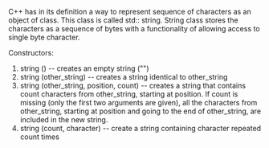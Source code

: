 C++ has in its definition a way to represent sequence of characters as an object of class. This class is called std:: string. String class stores the characters as a sequence of bytes with a functionality of allowing access to single byte character.

Constructors:

1. string () -- creates an empty string ("")
2. string (other_string) -- creates a string identical to other_string
3. string (other_string, position, count) -- creates a string that contains count characters from other_string, starting at position. If count is missing (only the first two arguments are given), all the characters from other_string, starting at position and going to the end of other_string, are included in the new string.
4. string (count, character) -- create a string containing character repeated count times
